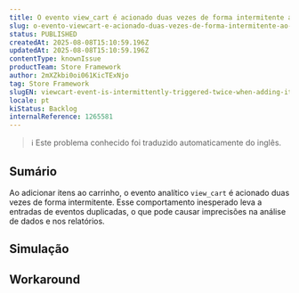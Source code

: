 ```yaml
---
title: O evento view_cart é acionado duas vezes de forma intermitente ao adicionar itens ao minicarro
slug: o-evento-viewcart-e-acionado-duas-vezes-de-forma-intermitente-ao-adicionar-itens-ao-minicarro
status: PUBLISHED
createdAt: 2025-08-08T15:10:59.196Z
updatedAt: 2025-08-08T15:10:59.196Z
contentType: knownIssue
productTeam: Store Framework
author: 2mXZkbi0oi061KicTExNjo
tag: Store Framework
slugEN: viewcart-event-is-intermittently-triggered-twice-when-adding-items-to-the-minicart
locale: pt
kiStatus: Backlog
internalReference: 1265581
---
```


>ℹ️ Este problema conhecido foi traduzido automaticamente do inglês.

## Sumário


Ao adicionar itens ao carrinho, o evento analítico `view_cart` é acionado duas vezes de forma intermitente. Esse comportamento inesperado leva a entradas de eventos duplicadas, o que pode causar imprecisões na análise de dados e nos relatórios.
## Simulação


## Workaround

